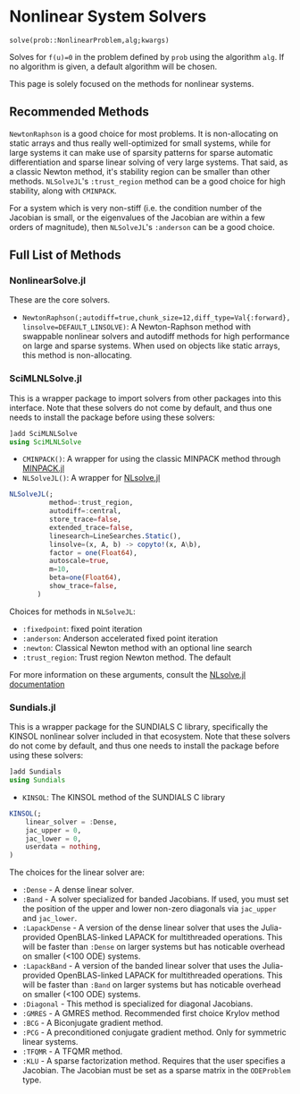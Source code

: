 # Nonlinear System Solvers

`solve(prob::NonlinearProblem,alg;kwargs)`

Solves for ``f(u)=0`` in the problem defined by `prob` using the algorithm
`alg`. If no algorithm is given, a default algorithm will be chosen.

This page is solely focused on the methods for nonlinear systems.

## Recommended Methods

`NewtonRaphson` is a good choice for most problems. It is non-allocating on
static arrays and thus really well-optimized for small systems, while for large
systems it can make use of sparsity patterns for sparse automatic differentiation
and sparse linear solving of very large systems. That said, as a classic Newton
method, it's stability region can be smaller than other methods. `NLSolveJL`'s
`:trust_region` method can be a good choice for high stability, along with
`CMINPACK`.

For a system which is very non-stiff (i.e. the condition number of the Jacobian
is small, or the eigenvalues of the Jacobian are within a few orders of magnitude),
then `NLSolveJL`'s `:anderson` can be a good choice.

## Full List of Methods

### NonlinearSolve.jl

These are the core solvers.

- `NewtonRaphson(;autodiff=true,chunk_size=12,diff_type=Val{:forward},linsolve=DEFAULT_LINSOLVE)`:
  A Newton-Raphson method with swappable nonlinear solvers and autodiff methods
  for high performance on large and sparse systems. When used on objects like
  static arrays, this method is non-allocating.

### SciMLNLSolve.jl

This is a wrapper package to import solvers from other packages into this interface.
Note that these solvers do not come by default, and thus one needs to install
the package before using these solvers:

```julia
]add SciMLNLSolve
using SciMLNLSolve
```

- `CMINPACK()`: A wrapper for using the classic MINPACK method through [MINPACK.jl](https://github.com/sglyon/MINPACK.jl)
- `NLSolveJL()`: A wrapper for [NLsolve.jl](https://github.com/JuliaNLSolvers/NLsolve.jl)

```julia
NLSolveJL(;
          method=:trust_region,
          autodiff=:central,
          store_trace=false,
          extended_trace=false,
          linesearch=LineSearches.Static(),
          linsolve=(x, A, b) -> copyto!(x, A\b),
          factor = one(Float64),
          autoscale=true,
          m=10,
          beta=one(Float64),
          show_trace=false,
       )
```

Choices for methods in `NLSolveJL`:

- `:fixedpoint`: fixed point iteration
- `:anderson`: Anderson accelerated fixed point iteration
- `:newton`: Classical Newton method with an optional line search
- `:trust_region`: Trust region Newton method. The default

For more information on these arguments, consult the
[NLsolve.jl documentation](https://github.com/JuliaNLSolvers/NLsolve.jl)

### Sundials.jl

This is a wrapper package for the SUNDIALS C library, specifically the KINSOL
nonlinear solver included in that ecosystem. Note that these solvers do not come
by default, and thus one needs to install the package before using these solvers:

```julia
]add Sundials
using Sundials
```

- `KINSOL`: The KINSOL method of the SUNDIALS C library

```julia
KINSOL(;
    linear_solver = :Dense,
    jac_upper = 0,
    jac_lower = 0,
    userdata = nothing,
)
```

The choices for the linear solver are:

- `:Dense` - A dense linear solver.
- `:Band` - A solver specialized for banded Jacobians. If used, you must set the
  position of the upper and lower non-zero diagonals via `jac_upper` and
  `jac_lower`.
- `:LapackDense` - A version of the dense linear solver that uses the Julia-provided
  OpenBLAS-linked LAPACK for multithreaded operations. This will be faster than
  `:Dense` on larger systems but has noticable overhead on smaller (<100 ODE) systems.
- `:LapackBand` - A version of the banded linear solver that uses the Julia-provided
  OpenBLAS-linked LAPACK for multithreaded operations. This will be faster than
  `:Band` on larger systems but has noticable overhead on smaller (<100 ODE) systems.
- `:Diagonal` - This method is specialized for diagonal Jacobians.
- `:GMRES` - A GMRES method. Recommended first choice Krylov method
- `:BCG` - A Biconjugate gradient method.
- `:PCG` - A preconditioned conjugate gradient method. Only for symmetric
  linear systems.
- `:TFQMR` - A TFQMR method.
- `:KLU` - A sparse factorization method. Requires that the user specifies a
  Jacobian. The Jacobian must be set as a sparse matrix in the `ODEProblem`
  type.
